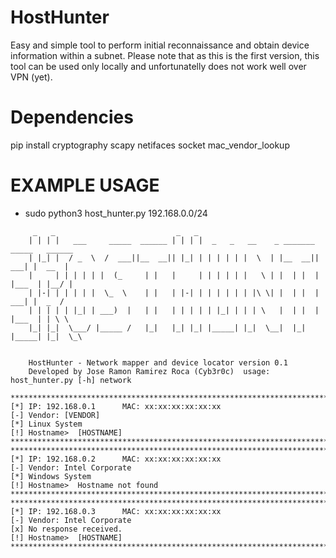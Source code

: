 # HostHunter
Easy and simple tool to perform initial reconnaissance and obtain device information within a subnet. Please note that as this is the first version, this tool can be used only locally and unfortunatelly does not work well over VPN (yet).

# Dependencies
pip install cryptography scapy netifaces socket mac_vendor_lookup 

# EXAMPLE USAGE

* sudo python3 host_hunter.py 192.168.0.0/24

````
     _   _                           _   _                                                        
    | | | |   ___     _____  ______ | | | |  _   _   __    _ _______ _____   ______               
    | |_| |  / _  \  /  ___||__  __|| |_| | | | | | |  \  | |__  __||  ___| |  __  |
    |     | | | | | |  (_     | |   |     | | | | | |   \ | |  | |  | |___  | |__/ |   
    | |-| | | | | |  \_  \    | |   | |-| | | | | | | |\ \| |  | |  |  ___| |  _  /    
    | | | | | |_| | ___)  |   | |   | | | | | |_| | | | \   |  | |  | |___  | | \ \    
    |_| |_|  \___/ |_____ /   |_|   |_| |_| |_____| |_|  \__|  |_|  |_____| |_|  \_\ 
   

    HostHunter - Network mapper and device locator version 0.1
    Developed by Jose Ramon Ramirez Roca (Cyb3r0c)  usage: host_hunter.py [-h] network
    
**************************************************************************
[*] IP: 192.168.0.1      MAC: xx:xx:xx:xx:xx:xx
[-] Vendor: [VENDOR]
[*] Linux System
[!] Hostname>  [HOSTNAME]
**************************************************************************
**************************************************************************
[*] IP: 192.168.0.2      MAC: xx:xx:xx:xx:xx:xx
[-] Vendor: Intel Corporate
[*] Windows System
[!] Hostname>  Hostname not found
**************************************************************************
**************************************************************************
[*] IP: 192.168.0.3      MAC: xx:xx:xx:xx:xx:xx
[-] Vendor: Intel Corporate
[x] No response received.
[!] Hostname>  [HOSTNAME]
**************************************************************************
